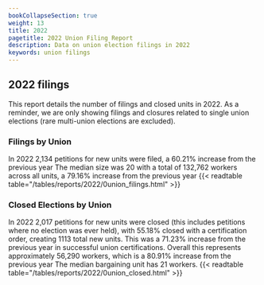 ```yaml
---
bookCollapseSection: true
weight: 13
title: 2022
pagetitle: 2022 Union Filing Report
description: Data on union election filings in 2022
keywords: union filings
---
```


## 2022 filings

This report details the number of filings and closed units in 2022. As a reminder, we are only showing filings and closures related to single union elections (rare multi-union elections are excluded).

### Filings by Union
In 2022 2,134 petitions for new units were filed, a 60.21% increase from the previous year The median size was 20 with a total of 132,762 workers across all units, a 79.16% increase from the previous year
{{< readtable table="/tables/reports/2022/0union_filings.html" >}}

### Closed Elections by Union
In 2022 2,017 petitions for new units were closed (this includes petitions where no election was ever held), with 55.18% closed with a certification order, creating 1113 total new units. This was a 71.23% increase from the previous year in successful union certifications. Overall this represents approximately 56,290 workers, which is a 80.91% increase from the previous year The median bargaining unit has 21 workers.
{{< readtable table="/tables/reports/2022/0union_closed.html" >}}
